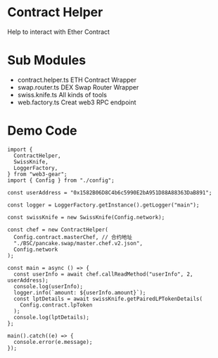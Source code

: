 # Contract Helper

Help to interact with Ether Contract

# Sub Modules

- contract.helper.ts
  ETH Contract Wrapper
- swap.router.ts
  DEX Swap Router Wrapper
- swiss.knife.ts
  All kinds of tools
- web.factory.ts
  Creat web3 RPC endpoint

# Demo Code

```
import {
  ContractHelper,
  SwissKnife,
  LoggerFactory,
} from "web3-gear";
import { Config } from "./config";

const userAddress = "0x1582B06D8C4b6c5990E2bA951D88A88363DaB891";

const logger = LoggerFactory.getInstance().getLogger("main");

const swissKnife = new SwissKnife(Config.network);

const chef = new ContractHelper(
  Config.contract.masterChef, // 合约地址
  "./BSC/pancake.swap/master.chef.v2.json",
  Config.network
);

const main = async () => {
  const userInfo = await chef.callReadMethod("userInfo", 2, userAddress);
  console.log(userInfo);
  logger.info(`amount: ${userInfo.amount}`);
  const lptDetails = await swissKnife.getPairedLPTokenDetails(
    Config.contract.lpToken
  );
  console.log(lptDetails);
};

main().catch((e) => {
  console.error(e.message);
});

```
